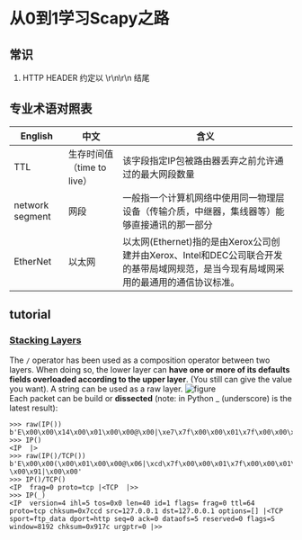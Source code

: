 # 从0到1学习Scapy之路

## 常识
1. HTTP HEADER 约定以 \r\n\r\n 结尾
## 专业术语对照表
English | 中文 | 含义
----|----|----
TTL | 生存时间值（time to live）|该字段指定IP包被路由器丢弃之前允许通过的最大网段数量
network segment|网段|一般指一个计算机网络中使用同一物理层设备（传输介质，中继器，集线器等）能够直接通讯的那一部分
EtherNet|以太网|以太网(Ethernet)指的是由Xerox公司创建并由Xerox、Intel和DEC公司联合开发的基带局域网规范，是当今现有局域网采用的最通用的通信协议标准。

## tutorial
### [Stacking Layers](http://scapy.readthedocs.io/en/latest/usage.html#stacking-layers)
The `/` operator has been used as a composition operator between two layers. When doing so, the lower layer can **have one or more of its defaults fields overloaded according to the upper layer**. (You still can give the value you want). A string can be used as a raw layer.
![figure](http://scapy.readthedocs.io/en/latest/_images/fieldsmanagement.png)  
Each packet can be build or **dissected** (note: in Python _ (underscore) is the latest result):
```
>>> raw(IP())
b'E\x00\x00\x14\x00\x01\x00\x00@\x00|\xe7\x7f\x00\x00\x01\x7f\x00\x00\x01'
>>> IP()
<IP  |>
>>> raw(IP()/TCP())
b'E\x00\x00(\x00\x01\x00\x00@\x06|\xcd\x7f\x00\x00\x01\x7f\x00\x00\x01\x00\x14\x00P\x00\x00\x00\x00\x00\x00\x00\x00P\x02 \x00\x91|\x00\x00'
>>> IP()/TCP()
<IP  frag=0 proto=tcp |<TCP  |>>
>>> IP(_)
<IP  version=4 ihl=5 tos=0x0 len=40 id=1 flags= frag=0 ttl=64 proto=tcp chksum=0x7ccd src=127.0.0.1 dst=127.0.0.1 options=[] |<TCP  sport=ftp_data dport=http seq=0 ack=0 dataofs=5 reserved=0 flags=S window=8192 chksum=0x917c urgptr=0 |>>
```

